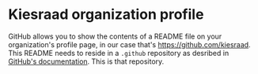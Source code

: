 # Kiesraad organization profile

GitHub allows you to show the contents of a README file on your organization's profile page,
in our case that's https://github.com/kiesraad. This README needs to reside in a `.github` repository as desribed in [GitHub's documentation](https://docs.github.com/en/organizations/collaborating-with-groups-in-organizations/customizing-your-organizations-profile#organization-profile-readmes). This is that repository.

